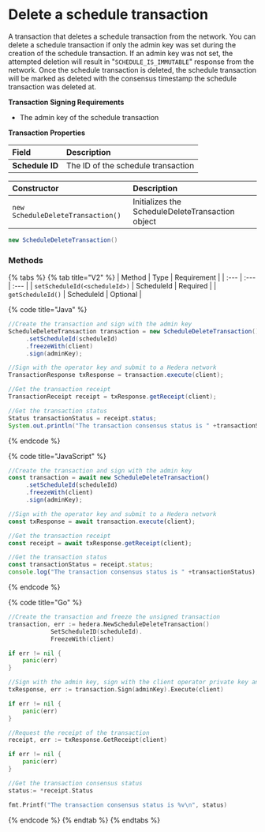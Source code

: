 # Delete a schedule transaction

A transaction that deletes a schedule transaction from the network. You can delete a schedule transaction if only the admin key was set during the creation of the schedule transaction. If an admin key was not set, the attempted deletion will result in "`SCHEDULE_IS_IMMUTABLE`" response from the network. Once the schedule transaction is deleted, the schedule transaction will be marked as deleted with the consensus timestamp the schedule transaction was deleted at.

**Transaction Signing Requirements**

* The admin key of the schedule transaction

**Transaction Properties**

| Field | Description |
| :--- | :--- |
| **Schedule ID** | The ID of the schedule transaction |

| Constructor | Description |
| :--- | :--- |
| `new ScheduleDeleteTransaction()` | Initializes the ScheduleDeleteTransaction object |

```java
new ScheduleDeleteTransaction()
```

### Methods

{% tabs %}
{% tab title="V2" %}
| Method | Type | Requirement |
| :--- | :--- | :--- |
| `setScheduleId(<scheduleId>)` | ScheduleId | Required |
| `getScheduleId()` | ScheduleId | Optional |

{% code title="Java" %}
```java
//Create the transaction and sign with the admin key
ScheduleDeleteTransaction transaction = new ScheduleDeleteTransaction()
     .setScheduleId(scheduleId)
     .freezeWith(client)
     .sign(adminKey);

//Sign with the operator key and submit to a Hedera network
TransactionResponse txResponse = transaction.execute(client);

//Get the transaction receipt
TransactionReceipt receipt = txResponse.getReceipt(client);

//Get the transaction status
Status transactionStatus = receipt.status;
System.out.println("The transaction consensus status is " +transactionStatus);
```
{% endcode %}

{% code title="JavaScript" %}
```javascript
//Create the transaction and sign with the admin key
const transaction = await new ScheduleDeleteTransaction()
     .setScheduleId(scheduleId)
     .freezeWith(client)
     .sign(adminKey);

//Sign with the operator key and submit to a Hedera network
const txResponse = await transaction.execute(client);

//Get the transaction receipt
const receipt = await txResponse.getReceipt(client);

//Get the transaction status
const transactionStatus = receipt.status;
console.log("The transaction consensus status is " +transactionStatus);
```
{% endcode %}

{% code title="Go" %}
```go
//Create the transaction and freeze the unsigned transaction
transaction, err := hedera.NewScheduleDeleteTransaction()
			SetScheduleID(scheduleId).
			FreezeWith(client)

if err != nil {
	panic(err)
}

//Sign with the admin key, sign with the client operator private key and submit the transaction to a Hedera network
txResponse, err := transaction.Sign(adminKey).Execute(client)

if err != nil {
	panic(err)
}

//Request the receipt of the transaction
receipt, err := txResponse.GetReceipt(client)

if err != nil {
	panic(err)
}

//Get the transaction consensus status
status:= *receipt.Status

fmt.Printf("The transaction consensus status is %v\n", status)
```
{% endcode %}
{% endtab %}
{% endtabs %}



#### 

## 

